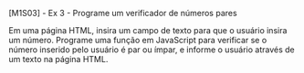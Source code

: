 
[M1S03] - Ex 3 - Programe um verificador de números pares

Em uma página HTML, insira um campo de texto para que o usuário insira um número. Programe uma função em JavaScript para verificar se o número inserido pelo usuário é par ou ímpar, e informe o usuário através de um texto na página HTML.